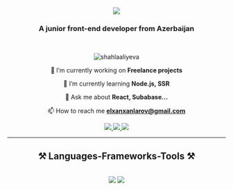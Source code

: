 
<h1 align="center">
    <img src="https://readme-typing-svg.herokuapp.com/?font=Righteous&size=35&center=true&vCenter=true&width=500&height=70&duration=4000&lines=Hi+There!+👋;+I'm+Elkhan+Khanlarov!;" />
</h1>

<h3 align="center">A junior front-end developer from Azerbaijan</h3>

<br/>

<p align="center"> <img src="https://komarev.com/ghpvc/?username=shahlaaliyeva&label=Profile%20views&color=0e75b6&style=flat" alt="shahlaaliyeva" /> </p>

<div align="center">
  
  🔭 I’m currently working on **Freelance projects**
   
  🌱 I’m currently learning **Node.js, SSR**
  
  💬 Ask me about **React, Subabase...**
  
  📫 How to reach me **elxanxanlarov@gmail.com**
  
 </div>

<div align="center"> 
  <a href="mailto:elxanxanlarov@gmail.com">
    <img src="https://img.shields.io/badge/Gmail-333333?style=for-the-badge&logo=gmail&logoColor=red" />
  </a>
  <a href="https://www.linkedin.com/in/elkhan-khanlarov-a9673028b/" target="_blank">
    <img src="https://img.shields.io/badge/LinkedIn-0077B5?style=for-the-badge&logo=linkedin&logoColor=white" target="_blank" />
  </a>
  <a href="https://khanlarov-portfolio.netlify.app" target="_blank">
     <img src="https://img.shields.io/badge/Portfolio-FF5722?style=for-the-badge&logo=todoist&logoColor=white" target="_blank" />
  </a>
</div>

<hr/>

<h2 align="center">⚒️ Languages-Frameworks-Tools ⚒️</h2>
<br/>
<div align="center">
    <img src="https://skillicons.dev/icons?i=vscode,html,css,scss,bootstrap,javascript,typescript,nodejs,react,redux,tailwind,express" />
    <img src="https://skillicons.dev/icons?i=git,github,githubactions,figma,powershell,regex,babel,vite,mongodb" /><br>
</div>
<br/>

